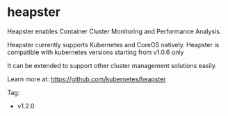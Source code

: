 # heapster
Heapster enables Container Cluster Monitoring and Performance Analysis.

Heapster currently supports Kubernetes and CoreOS natively. Heapster is compatible with kubernetes versions starting from v1.0.6 only

It can be extended to support other cluster management solutions easily.

Learn more at: https://github.com/kubernetes/heapster

Tag:
* v1.2.0